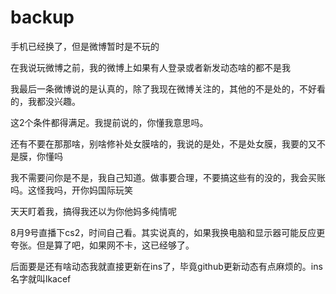 # backup

手机已经换了，但是微博暂时是不玩的

在我说玩微博之前，我的微博上如果有人登录或者新发动态啥的都不是我

我最后一条微博说的是认真的，除了我现在微博关注的，其他的不是处的，不好看的，我都没兴趣。

这2个条件都得满足。我提前说的，你懂我意思吗。

还有不要在那那啥，别啥修补处女膜啥的，我说的是处，不是处女膜，我要的又不是膜，你懂吗

我不需要问你是不是，我自己知道。做事要合理，不要搞这些有的没的，我会买账吗。这怪我吗，开你妈国际玩笑

天天盯着我，搞得我还以为你他妈多纯情呢

8月9号直播下cs2，时间自己看。其实说真的，如果我换电脑和显示器可能反应更夸张。但是算了吧，如果网不卡，这已经够了。

后面要是还有啥动态我就直接更新在ins了，毕竟github更新动态有点麻烦的。ins名字就叫lkacef
